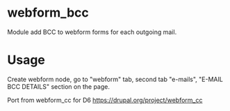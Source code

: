 webform_bcc
===========

Module add BCC to webform forms for each outgoing mail.


Usage
=====

Create webform node, go to "webform" tab, second tab "e-mails",
"E-MAIL BCC DETAILS" section on the page.

Port from webform_cc for D6
https://drupal.org/project/webform_cc
